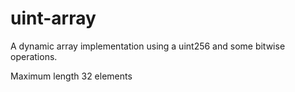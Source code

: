 # uint-array

A dynamic array implementation using a uint256 and some bitwise operations.

Maximum length 32 elements
